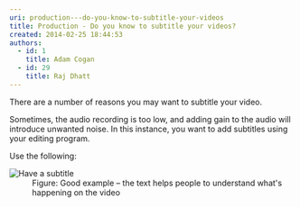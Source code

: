 ```yaml
---
uri: production---do-you-know-to-subtitle-your-videos
title: Production - Do you know to subtitle your videos?
created: 2014-02-25 18:44:53
authors:
  - id: 1
    title: Adam Cogan
  - id: 29
    title: Raj Dhatt
---
```





<span class='intro'> <p>​There are a number of reasons you may want to subtitle your video.</p><p>Sometimes, the audio recording is too low, and adding gain to the audio will introduce unwanted noise. In this instance, you want to add subtitles using your editing program.</p> </span>

<p>​​Use the following&#58;</p><dl class="goodImage"><dt><img src="/PublishingImages/subtitle.jpg" alt="Have a subtitle" /></dt><dd>Figure&#58; Good example – the text helps people to understand what's happening on the video</dd></dl>


